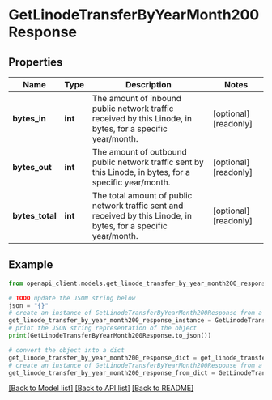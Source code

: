 # GetLinodeTransferByYearMonth200Response


## Properties

Name | Type | Description | Notes
------------ | ------------- | ------------- | -------------
**bytes_in** | **int** | The amount of inbound public network traffic received by this Linode, in bytes, for a specific year/month. | [optional] [readonly] 
**bytes_out** | **int** | The amount of outbound public network traffic sent by this Linode, in bytes, for a specific year/month. | [optional] [readonly] 
**bytes_total** | **int** | The total amount of public network traffic sent and received by this Linode, in bytes, for a specific year/month. | [optional] [readonly] 

## Example

```python
from openapi_client.models.get_linode_transfer_by_year_month200_response import GetLinodeTransferByYearMonth200Response

# TODO update the JSON string below
json = "{}"
# create an instance of GetLinodeTransferByYearMonth200Response from a JSON string
get_linode_transfer_by_year_month200_response_instance = GetLinodeTransferByYearMonth200Response.from_json(json)
# print the JSON string representation of the object
print(GetLinodeTransferByYearMonth200Response.to_json())

# convert the object into a dict
get_linode_transfer_by_year_month200_response_dict = get_linode_transfer_by_year_month200_response_instance.to_dict()
# create an instance of GetLinodeTransferByYearMonth200Response from a dict
get_linode_transfer_by_year_month200_response_from_dict = GetLinodeTransferByYearMonth200Response.from_dict(get_linode_transfer_by_year_month200_response_dict)
```
[[Back to Model list]](../README.md#documentation-for-models) [[Back to API list]](../README.md#documentation-for-api-endpoints) [[Back to README]](../README.md)


